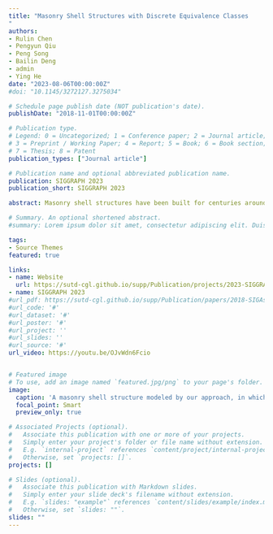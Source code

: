 ```yaml
---
title: "Masonry Shell Structures with Discrete Equivalence Classes
"
authors:
- Rulin Chen
- Pengyun Qiu
- Peng Song
- Bailin Deng
- admin
- Ying He
date: "2023-08-06T00:00:00Z"
#doi: "10.1145/3272127.3275034"

# Schedule page publish date (NOT publication's date).
publishDate: "2018-11-01T00:00:00Z"

# Publication type.
# Legend: 0 = Uncategorized; 1 = Conference paper; 2 = Journal article;
# 3 = Preprint / Working Paper; 4 = Report; 5 = Book; 6 = Book section;
# 7 = Thesis; 8 = Patent
publication_types: ["Journal article"]

# Publication name and optional abbreviated publication name.
publication: SIGGRAPH 2023
publication_short: SIGGRAPH 2023

abstract: Masonry shell structures have been built for centuries around the world in the form of arches, domes and vaults, due to their advantages like large span, lightweight, and high strength. The shapes of masonry shells are generally described by 3D curved surfaces since the thickness of these structures is significantly smaller compared to its width and length. From a geometric perspective, a masonry shell is a geometric tiling of a 3D surface with a number of shell elements that contact one another with no overlaps and no gaps. To tile a freeform 3D surface, it is likely that each shell element has a unique shape when compared to the other elements, requiring each element to be custom manufactured. In this paper, we study a new problem of modeling freeform shell structures where the shell elements fall into a set of discrete equivalence classes. The major technical challenge in this process is balancing the desire for high reusability of template elements with the need for a seamless and buildable final structure. To address the challenge, we define three error metrics to measure the seamlessness and buildability of shell structures made from discrete equivalence classes and develop a hierarchical cluster-and-optimize approach to generate a small set of template elements that produce a structure closely approximating the surface with low error metrics. We demonstrate the feasibility of our approach on various freeform surfaces and geometric patterns, and validate buildability of our results with four physical results.

# Summary. An optional shortened abstract.
#summary: Lorem ipsum dolor sit amet, consectetur adipiscing elit. Duis posuere tellus ac convallis placerat. Proin tincidunt magna sed ex sollicitudin condimentum.

tags:
- Source Themes
featured: true

links:
- name: Website
  url: https://sutd-cgl.github.io/supp/Publication/projects/2023-SIGGRAPH-TileableShell/index.html
- name: SIGGRAPH 2023
#url_pdf: https://sutd-cgl.github.io/supp/Publication/papers/2018-SIGAsia-DESIA.pdf
#url_code: '#'
#url_dataset: '#'
#url_poster: '#'
#url_project: ''
#url_slides: ''
#url_source: '#'
url_video: https://youtu.be/OJvWdn6Fcio


# Featured image
# To use, add an image named `featured.jpg/png` to your page's folder. 
image:
  caption: 'A masonry shell structure modeled by our approach, in which 181 shell elements fall into 60 discrete equivalence classes. Shell elements in the same class have exactly the same shape and are rendered with the same color.'
  focal_point: Smart
  preview_only: true

# Associated Projects (optional).
#   Associate this publication with one or more of your projects.
#   Simply enter your project's folder or file name without extension.
#   E.g. `internal-project` references `content/project/internal-project/index.md`.
#   Otherwise, set `projects: []`.
projects: []

# Slides (optional).
#   Associate this publication with Markdown slides.
#   Simply enter your slide deck's filename without extension.
#   E.g. `slides: "example"` references `content/slides/example/index.md`.
#   Otherwise, set `slides: ""`.
slides: ""
---
```


